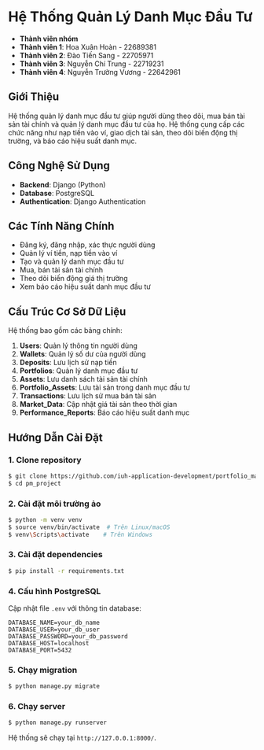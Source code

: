 # Hệ Thống Quản Lý Danh Mục Đầu Tư

- **Thành viên nhóm**
- **Thành viên 1**: Hoa Xuân Hoàn - 22689381
- **Thành viên 2**: Đào Tiến Sang - 22705971
- **Thành viên 3**: Nguyễn Chí Trung - 22719231
- **Thành viên 4**: Nguyễn Trường Vương - 22642961

## Giới Thiệu
Hệ thống quản lý danh mục đầu tư giúp người dùng theo dõi, mua bán tài sản tài chính và quản lý danh mục đầu tư của họ. Hệ thống cung cấp các chức năng như nạp tiền vào ví, giao dịch tài sản, theo dõi biến động thị trường, và báo cáo hiệu suất danh mục.

## Công Nghệ Sử Dụng
- **Backend**: Django (Python)
- **Database**: PostgreSQL
- **Authentication**: Django Authentication

## Các Tính Năng Chính
- Đăng ký, đăng nhập, xác thực người dùng
- Quản lý ví tiền, nạp tiền vào ví
- Tạo và quản lý danh mục đầu tư
- Mua, bán tài sản tài chính
- Theo dõi biến động giá thị trường
- Xem báo cáo hiệu suất danh mục đầu tư

## Cấu Trúc Cơ Sở Dữ Liệu
Hệ thống bao gồm các bảng chính:

1. **Users**: Quản lý thông tin người dùng
2. **Wallets**: Quản lý số dư của người dùng
3. **Deposits**: Lưu lịch sử nạp tiền
4. **Portfolios**: Quản lý danh mục đầu tư
5. **Assets**: Lưu danh sách tài sản tài chính
6. **Portfolio_Assets**: Lưu tài sản trong danh mục đầu tư
7. **Transactions**: Lưu lịch sử mua bán tài sản
8. **Market_Data**: Cập nhật giá tài sản theo thời gian
9. **Performance_Reports**: Báo cáo hiệu suất danh mục

## Hướng Dẫn Cài Đặt
### 1. Clone repository
```bash
$ git clone https://github.com/iuh-application-development/portfolio_management.git
$ cd pm_project
```
### 2. Cài đặt môi trường ảo
```bash
$ python -m venv venv
$ source venv/bin/activate  # Trên Linux/macOS
$ venv\Scripts\activate    # Trên Windows
```
### 3. Cài đặt dependencies
```bash
$ pip install -r requirements.txt
```
### 4. Cấu hình PostgreSQL
Cập nhật file `.env` với thông tin database:
```
DATABASE_NAME=your_db_name
DATABASE_USER=your_db_user
DATABASE_PASSWORD=your_db_password
DATABASE_HOST=localhost
DATABASE_PORT=5432
```
### 5. Chạy migration
```bash
$ python manage.py migrate
```
### 6. Chạy server
```bash
$ python manage.py runserver
```
Hệ thống sẽ chạy tại `http://127.0.0.1:8000/`.

